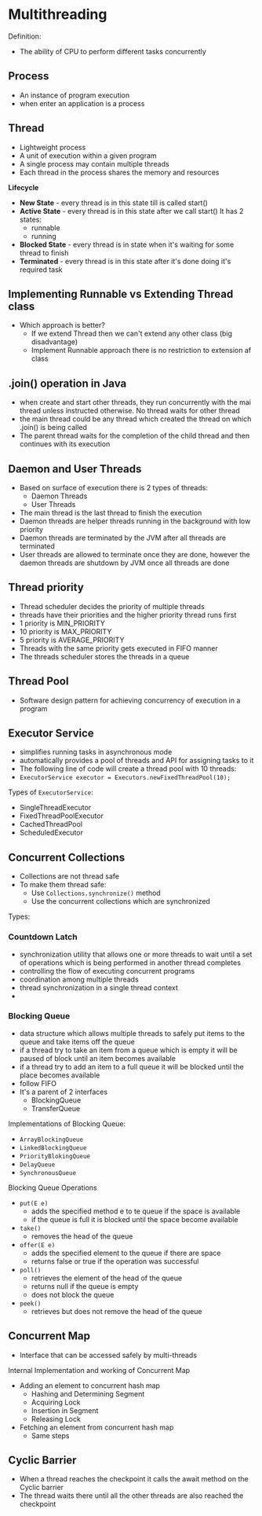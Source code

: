# Multithreading

Definition:
- The ability of CPU to perform different tasks concurrently

## Process
- An instance of program execution
- when enter an application is a process

## Thread
- Lightweight process
- A unit of execution within a given program
- A single process may contain multiple threads
- Each thread in the process shares the memory and resources

**Lifecycle**
- **New State** - every thread is in this state till is called start()
- **Active State** - every thread is in this state after we call start()
  It has 2 states:
    * runnable
    * running
- **Blocked State** - every thread is in state when it's waiting for some thread to finish
- **Terminated** - every thread is in this state after it's done doing it's required task

## Implementing Runnable vs Extending Thread class

- Which approach is better?
    - If we extend Thread then we can't extend any other class (big disadvantage)
    - Implement Runnable approach there is no restriction to extension af class

## .join() operation in Java
- when create and start other threads, they run concurrently with the mai thread
  unless instructed otherwise. No thread waits for other thread
- the main thread could be any thread which created the thread on which .join()
  is being called
- The parent thread waits for the completion of the child thread and then 
  continues with its execution

## Daemon and User Threads
- Based on surface of execution there is 2 types of threads:
    * Daemon Threads
    * User Threads
- The main thread is the last thread to finish the execution
- Daemon threads are helper threads running in the background with low priority
- Daemon threads are terminated by the JVM after all threads are terminated
- User threads are allowed to terminate once they are done,
  however the daemon threads are shutdown by JVM once all threads are done 

## Thread priority
- Thread scheduler decides the priority of multiple threads 
- threads have their priorities and the higher priority thread runs first
- 1 priority is MIN_PRIORITY
- 10 priority is MAX_PRIORITY
- 5 priority is AVERAGE_PRIORITY
- Threads with the same priority gets executed in FIFO manner
- The threads scheduler stores the threads in a queue

## Thread Pool
- Software design pattern for achieving concurrency of execution in a program

## Executor Service
- simplifies running tasks in asynchronous mode
- automatically provides a pool of threads and API for assigning tasks to it
- The following line of code will create a thread pool with 10 threads:
- `ExecutorService executor = Executors.newFixedThreadPool(10);`

Types of `ExecutorService`:
- SingleThreadExecutor
- FixedThreadPoolExecutor
- CachedThreadPool
- ScheduledExecutor

## Concurrent Collections

- Collections are not thread safe
- To make them thread safe:
    - Use `Collections.synchronize()` method
    - Use the concurrent collections which are synchronized

Types:
### Countdown Latch
- synchronization utility that allows one or more threads to wait until
    a set of operations which is being performed in another thread completes
- controlling the flow of executing concurrent programs
- coordination among multiple threads
- thread synchronization in a single thread context
- 
### Blocking Queue
- data structure which allows multiple threads to safely put items to the 
    queue and take items off the queue
- if a thread try to take an item from a queue which is empty it will be
paused of block until an item becomes available
- if a thread try to add an item to a full queue it will be blocked until the
place becomes available
- follow FIFO
- It's a parent of 2 interfaces
    - BlockingQueue
    - TransferQueue

Implementations of Blocking Queue:
- `ArrayBlockingQueue`
- `LinkedBlockingQueue`
- `PriorityBlokingQueue`
- `DelayQueue`
- `SynchronousQueue`

Blocking Queue Operations
- `put(E e)`
    - adds the specified method e to te queue if the space is available
    - if the queue is full it is blocked until the space become available
- `take()`
    - removes the head of the queue
- `offer(E e)`
    - adds the specified element to the queue if there are space
    - returns false or true if the operation was successful
- `poll()`
    - retrieves the element of the head of the queue
    - returns null if the queue is empty
    - does not block the queue
- `peek()`
    - retrieves but does not remove the head of the queue


## Concurrent Map
- Interface that can be accessed safely by multi-threads

Internal Implementation and working of Concurrent Map
- Adding an element to concurrent hash map
    - Hashing and Determining Segment
    - Acquiring Lock
    - Insertion in Segment
    - Releasing Lock
- Fetching an element from concurrent hash map
    - Same steps

## Cyclic Barrier

- When a thread reaches the checkpoint it calls the await method on the 
Cyclic barrier
- The thread waits there until all the other threads are also reached the checkpoint
